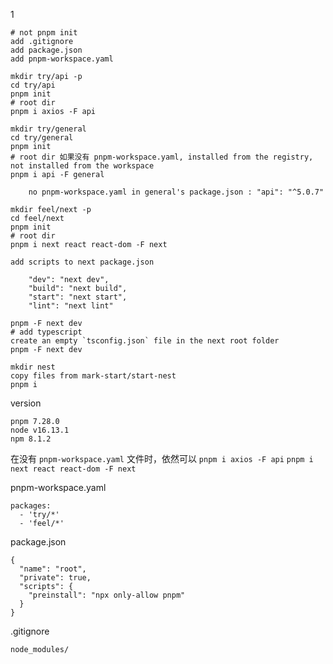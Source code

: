 1

    # not pnpm init
    add .gitignore
    add package.json
    add pnpm-workspace.yaml

    mkdir try/api -p
    cd try/api
    pnpm init
    # root dir
    pnpm i axios -F api

    mkdir try/general
    cd try/general
    pnpm init
    # root dir 如果没有 pnpm-workspace.yaml, installed from the registry, not installed from the workspace
    pnpm i api -F general

        no pnpm-workspace.yaml in general's package.json : "api": "^5.0.7"

    mkdir feel/next -p
    cd feel/next
    pnpm init
    # root dir
    pnpm i next react react-dom -F next

    add scripts to next package.json

        "dev": "next dev",
        "build": "next build",
        "start": "next start",
        "lint": "next lint"

    pnpm -F next dev
    # add typescript
    create an empty `tsconfig.json` file in the next root folder
    pnpm -F next dev

    mkdir nest
    copy files from mark-start/start-nest
    pnpm i

version

    pnpm 7.28.0
    node v16.13.1
    npm 8.1.2

在没有 `pnpm-workspace.yaml` 文件时，依然可以 `pnpm i axios -F api` `pnpm i next react react-dom -F next`

pnpm-workspace.yaml

```
packages:
  - 'try/*'
  - 'feel/*'
```

package.json

```
{
  "name": "root",
  "private": true,
  "scripts": {
    "preinstall": "npx only-allow pnpm"
  }
}
```

.gitignore

```
node_modules/
```
